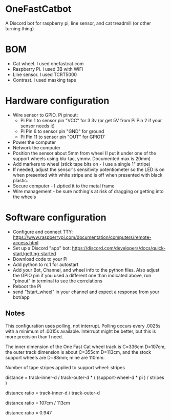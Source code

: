 # OneFastCatbot
A Discord bot for raspberry pi, line sensor, and cat treadmill (or other turning thing)

# BOM
 - Cat wheel. I used onefastcat.com
 - Raspberry Pi. I used 3B with WiFi
 - Line sensor. I used TCRT5000
 - Contrast. I used masking tape

# Hardware configuration
 - Wire sensor to GPIO. Pi pinout:
   - Pi Pin 1 to sensor pin "VCC" for 3.3v (or get 5V from Pi Pin 2 if your sensor needs it)
   - Pi Pin 6 to sensor pin "GND" for ground
   - Pi Pin 11 to sensor pin "OUT" for GPIO17
 - Power the computer
 - Network the computer
 - Position the sensor about 5mm from wheel (I put it under one of the support wheels using blu-tac, ymmv. Documented max is 20mm)
 - Add markers to wheel (stick tape bits on - I use a single 1" stripe)
 - If needed, adjust the sensor's sensitivity potentiometer so the LED is on when presented with white stripe and is off when presented with black plastic.
 - Secure computer - I ziptied it to the metal frame
 - Wire management - be sure nothing's at risk of dragging or getting into the wheels

# Software configuration
 - Configure and connect TTY: https://www.raspberrypi.com/documentation/computers/remote-access.html
 - Set up a Discord "app" bot: https://discord.com/developers/docs/quick-start/getting-started
 - Download code to your Pi
 - Add python to rc.1 for autostart
 - Add your Bot, Channel, and wheel info to the python files. Also adjust the GPIO pin if you used a different one than indicated above, run "pinout" in terminal to see the correlations
 - Reboot the Pi
 - send "!start_wheel" in your channel and expect a response from your bot/app

## Notes
This configuration uses polling, not interrupt. Polling occurs every .0025s with a minimum of .0015s available. Interrupt might be better, but this is more precision than I need.

The inner dimension of the One Fast Cat wheel track is C=336cm D=107cm, the outer track dimension is about C=355cm D=113cm, and the stock support wheels are D=88mm; mine are 110mm. 

Number of tape stripes applied to support wheel: stripes

distance = track-inner-d / track-outer-d * ( (support-wheel-d * pi ) / stripes ) 

distance ratio = track-inner-d / track-outer-d

distance ratio = 107cm / 113cm

distance ratio = 0.947

